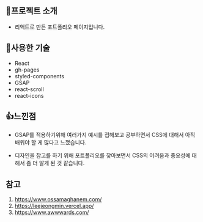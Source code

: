 ## :memo:프로젝트 소개

- 리액트로 만든 포트폴리오 페이지입니다.

## :bell:사용한 기술

- React
- gh-pages
- styled-components
- GSAP
- react-scroll
- react-icons

## :thumbsup:느낀점

- GSAP를 적용하기위해 여러가지 예시를 접해보고 공부하면서 CSS에 대해서 아직 배워야 할 게 많다고 느꼈습니다.

- 디자인을 참고를 하기 위해 포트폴리오를 찾아보면서 CSS의 어려움과 중요성에 대해서 좀 더 알게 된 것 같습니다.

## 참고

1. <a href="https://www.ossamaghanem.com/">https://www.ossamaghanem.com/</a>
2. <a href="https://leejeongmin.vercel.app/">https://leejeongmin.vercel.app/</a>
3. <a href="https://www.awwwards.com/">https://www.awwwards.com/</a>
